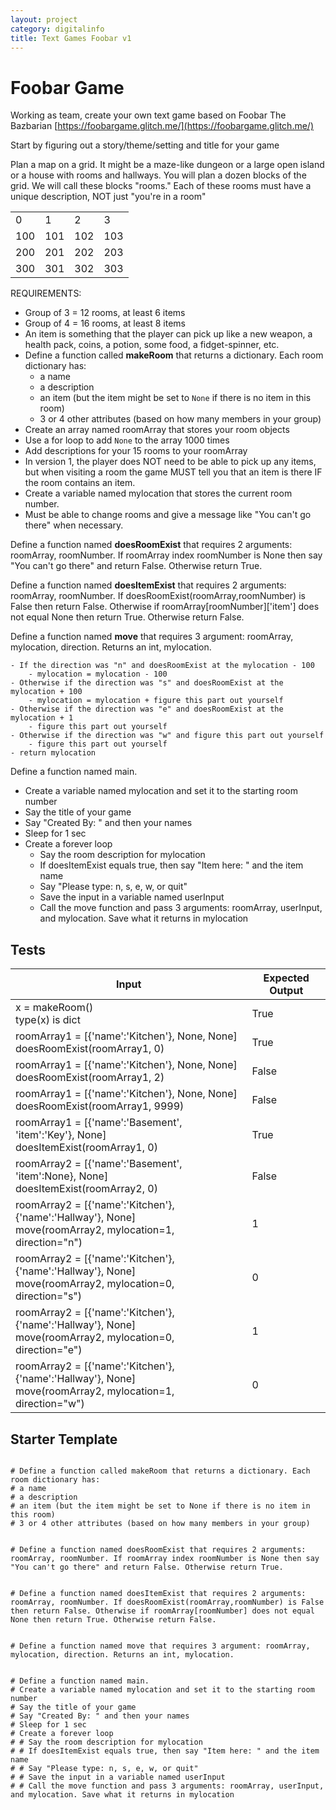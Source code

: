 ```yaml
---
layout: project
category: digitalinfo
title: Text Games Foobar v1
---
```


# Foobar Game

Working as team, create your own text game based on Foobar The Bazbarian [https://foobargame.glitch.me/](https://foobargame.glitch.me/)

Start by figuring out a story/theme/setting and title for your game

Plan a map on a grid. It might be a maze-like dungeon or a large open island or a house with rooms and hallways. You will plan a dozen blocks of the grid. We will call these blocks "rooms." Each of these rooms must have a unique description, NOT just "you're in a room"

|     |   |   |   |
|---  |---|---|---|
| 0   | 1 | 2 | 3 |
| 100 |101|102|103|
| 200 |201|202|203|
| 300 |301|302|303|

REQUIREMENTS:

  * Group of 3 = 12 rooms, at least 6 items
  * Group of 4 = 16 rooms, at least 8 items
  * An item is something that the player can pick up like a new weapon, a health pack, coins, a potion, some food, a fidget-spinner, etc.
  * Define a function called __makeRoom__ that returns a dictionary. Each room dictionary has:
    - a name
    - a description
    - an item (but the item might be set to ```None``` if there is no item in this room)
    - 3 or 4 other attributes (based on how many members in your group)
  * Create an array named roomArray that stores your room objects
  * Use a for loop to add `None` to the array 1000 times
  * Add descriptions for your 15 rooms to your roomArray
  * In version 1, the player does NOT need to be able to pick up any items, but when visiting a room the game MUST tell you that an item is there IF the room contains an item.
  * Create a variable named mylocation that stores the current room number.
  * Must be able to change rooms and give a message like "You can't go there" when necessary.


Define a function named __doesRoomExist__ that requires 2 arguments: roomArray, roomNumber. If roomArray index roomNumber is None then say "You can't go there" and return False. Otherwise return True.

Define a function named __doesItemExist__ that requires 2 arguments: roomArray, roomNumber. If doesRoomExist(roomArray,roomNumber) is False then return False. Otherwise if roomArray[roomNumber]['item'] does not equal None then return True. Otherwise return False.


Define a function named __move__ that requires 3 argument: roomArray, mylocation, direction. Returns an int, mylocation.

    - If the direction was "n" and doesRoomExist at the mylocation - 100
        - mylocation = mylocation - 100
    - Otherwise if the direction was "s" and doesRoomExist at the mylocation + 100
        - mylocation = mylocation + figure this part out yourself
    - Otherwise if the direction was "e" and doesRoomExist at the mylocation + 1
        - figure this part out yourself
    - Otherwise if the direction was "w" and figure this part out yourself
        - figure this part out yourself
    - return mylocation


Define a function named main.

- Create a variable named mylocation and set it to the starting room number
- Say the title of your game
- Say "Created By: " and then your names
- Sleep for 1 sec
- Create a forever loop
  - Say the room description for mylocation
  - If doesItemExist equals true, then say "Item here: " and the item name
  - Say "Please type: n, s, e, w, or quit"
  - Save the input in a variable named userInput
  - Call the move function and pass 3 arguments: roomArray, userInput, and mylocation. Save what it returns in mylocation


## Tests

|Input|Expected Output|
|---|---|
|x = makeRoom()<br>type(x) is dict|True|
|roomArray1 = [{'name':'Kitchen'}, None, None]<br>doesRoomExist(roomArray1, 0)|True|
|roomArray1 = [{'name':'Kitchen'}, None, None]<br>doesRoomExist(roomArray1, 2)|False|
|roomArray1 = [{'name':'Kitchen'}, None, None]<br>doesRoomExist(roomArray1, 9999)|False|
|roomArray1 = [{'name':'Basement', 'item':'Key'}, None]<br>doesItemExist(roomArray1, 0)|True|
|roomArray2 = [{'name':'Basement', 'item':None}, None]<br>doesItemExist(roomArray2, 0)|False|
|roomArray2 = [{'name':'Kitchen'}, {'name':'Hallway'}, None]<br>move(roomArray2, mylocation=1, direction="n")|1|
|roomArray2 = [{'name':'Kitchen'}, {'name':'Hallway'}, None]<br>move(roomArray2, mylocation=0, direction="s")|0|
|roomArray2 = [{'name':'Kitchen'}, {'name':'Hallway'}, None]<br>move(roomArray2, mylocation=0, direction="e")|1|
|roomArray2 = [{'name':'Kitchen'}, {'name':'Hallway'}, None]<br>move(roomArray2, mylocation=1, direction="w")|0|


## Starter Template

```

# Define a function called makeRoom that returns a dictionary. Each room dictionary has:
# a name
# a description
# an item (but the item might be set to None if there is no item in this room)
# 3 or 4 other attributes (based on how many members in your group)


# Define a function named doesRoomExist that requires 2 arguments: roomArray, roomNumber. If roomArray index roomNumber is None then say "You can't go there" and return False. Otherwise return True.


# Define a function named doesItemExist that requires 2 arguments: roomArray, roomNumber. If doesRoomExist(roomArray,roomNumber) is False then return False. Otherwise if roomArray[roomNumber] does not equal None then return True. Otherwise return False.


# Define a function named move that requires 3 argument: roomArray, mylocation, direction. Returns an int, mylocation.


# Define a function named main.
# Create a variable named mylocation and set it to the starting room number
# Say the title of your game
# Say "Created By: " and then your names
# Sleep for 1 sec
# Create a forever loop
# # Say the room description for mylocation
# # If doesItemExist equals true, then say "Item here: " and the item name
# # Say "Please type: n, s, e, w, or quit"
# # Save the input in a variable named userInput
# # Call the move function and pass 3 arguments: roomArray, userInput, and mylocation. Save what it returns in mylocation
```
  

